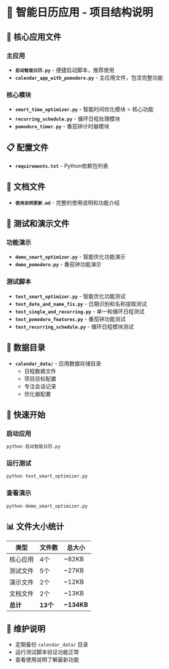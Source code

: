 # 📁 智能日历应用 - 项目结构说明

## 🚀 核心应用文件

### 主应用
- **`启动智能日历.py`** - 便捷启动脚本，推荐使用
- **`calendar_app_with_pomodoro.py`** - 主应用文件，包含完整功能

### 核心模块
- **`smart_time_optimizer.py`** - 智能时间优化模块 ⭐ 核心功能
- **`recurring_schedule.py`** - 循环日程处理模块
- **`pomodoro_timer.py`** - 番茄钟计时器模块

## 📋 配置文件
- **`requirements.txt`** - Python依赖包列表

## 📖 文档文件
- **`使用说明更新.md`** - 完整的使用说明和功能介绍

## 🧪 测试和演示文件

### 功能演示
- **`demo_smart_optimizer.py`** - 智能优化功能演示
- **`demo_pomodoro.py`** - 番茄钟功能演示

### 测试脚本
- **`test_smart_optimizer.py`** - 智能优化功能测试
- **`test_date_and_name_fix.py`** - 日期识别和名称提取测试
- **`test_single_and_recurring.py`** - 单一和循环日程测试
- **`test_pomodoro_features.py`** - 番茄钟功能测试
- **`test_recurring_schedule.py`** - 循环日程模块测试

## 📂 数据目录
- **`calendar_data/`** - 应用数据存储目录
  - 日程数据文件
  - 项目目标配置
  - 专注会话记录
  - 优化器配置

## 🎯 快速开始

### 启动应用
```bash
python 启动智能日历.py
```

### 运行测试
```bash
python test_smart_optimizer.py
```

### 查看演示
```bash
python demo_smart_optimizer.py
```

## 📊 文件大小统计

| 类型 | 文件数 | 总大小 |
|------|--------|--------|
| 核心应用 | 4个 | ~82KB |
| 测试文件 | 5个 | ~27KB |
| 演示文件 | 2个 | ~12KB |
| 文档文件 | 2个 | ~13KB |
| **总计** | **13个** | **~134KB** |

## 🔧 维护说明

- 定期备份 `calendar_data/` 目录
- 运行测试脚本验证功能正常
- 查看使用说明了解最新功能 